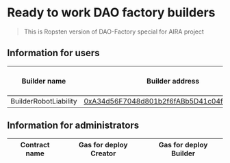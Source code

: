 # Ready to work DAO factory builders

> This is Ropsten version of DAO-Factory special for AIRA project

## Information for users

Builder name | Builder address  | Builder abi   | Abi for created contract | Gas for use | Service fee
-------------|------------------|---------------|--------------------------|-------------|-------------
BuilderRobotLiability | [0xA34d56F7048d801b2f6fABb5D41c04fEd6349d40](https://ropsten.etherscan.io/address/0xa34d56f7048d801b2f6fabb5d41c04fed6349d40) | [link](https://raw.githubusercontent.com/airalab/DAO-Factory/ropsten/abi/BuilderRobotLiability.json) | [link](https://raw.githubusercontent.com/airalab/core/35345aa5e6b7d10ff19e0a8463ddec0ba3acd946/abi/RobotLiability.json) | | 0

## Information for administrators

Contract name               | Gas for deploy Creator | Gas for deploy Builder
----------------------------|-----------------|----------------

